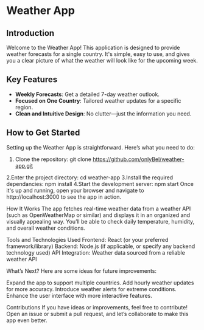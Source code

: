 # Weather App

## Introduction
Welcome to the Weather App! This application is designed to provide weather forecasts for a single country. It's simple, easy to use, and gives you a clear picture of what the weather will look like for the upcoming week.

## Key Features
- **Weekly Forecasts**: Get a detailed 7-day weather outlook.
- **Focused on One Country**: Tailored weather updates for a specific region.
- **Clean and Intuitive Design**: No clutter—just the information you need.

## How to Get Started
Setting up the Weather App is straightforward. Here’s what you need to do:

1. Clone the repository:
   git clone https://github.com/onlyBel/weather-app.git

2.Enter the project directory:
   cd weather-app
3.Install the required dependancies:
   npm install
4.Start the development server:
   npm start
Once it's up and running, open your browser and navigate to http://localhost:3000 to see the app in action.

 How It Works
The app fetches real-time weather data from a weather API (such as OpenWeatherMap or similar) and displays it in an organized and visually appealing way. You’ll be able to check daily temperature, humidity, and overall weather conditions.  

Tools and Technologies Used
Frontend: React (or your preferred framework/library)
Backend: Node.js (if applicable, or specify any backend technology used)
API Integration: Weather data sourced from a reliable weather API

What’s Next?
Here are some ideas for future improvements:

Expand the app to support multiple countries.
Add hourly weather updates for more accuracy.
Introduce weather alerts for extreme conditions.
Enhance the user interface with more interactive features.

Contributions
If you have ideas or improvements, feel free to contribute! Open an issue or submit a pull request, and let’s collaborate to make this app even better.
